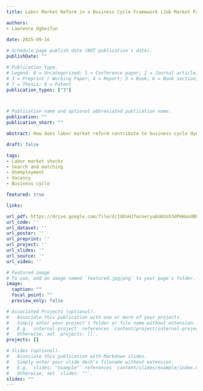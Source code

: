 ```yaml
---
title: Labor Market Reform in a Business Cycle Framework (Job Market Paper)

authors:
- Lawrence Ogbeifun
  
date: 2025-09-16

# Schedule page publish date (NOT publication's date).
publishDate: ""

# Publication type.
# Legend: 0 = Uncategorized; 1 = Conference paper; 2 = Journal article;
# 3 = Preprint / Working Paper; 4 = Report; 5 = Book; 6 = Book section;
# 7 = Thesis; 8 = Patent
publication_types: ["3"]



# Publication name and optional abbreviated publication name.
publication: ""
publication_short: ""

abstract: How does labor market reform contribute to business cycle dynamics? I develop a real business cycle model in which labor market reform aﬀects economic activity both by improving employment matching eﬃciency and by reducing vacancy posting costs. I then use shocks to a labor market freedom index (LMFI) to proxy for labor market reform in the United States and calibrate the model assuming the labor market reform has two diﬀerent components-improved matching eﬃciency and reduced vacancy posting cost-to test the empirical relevance of these two mechanisms. The results from the structural model show that, depending on the mechanism, a labor market reform can produce either a net positive or net negative impact on the vacancy rate. The impulse responses in a VAR framework for U.S. data and OECD data generate a positive net eﬀect of the LMFI shock on the vacancy rate, similar to the result obtained from the structural model with the vacancy posting cost channel.

draft: false

tags:
- Labor market shocks
- Search and matching
- Unemployment
- Vacancy
- Business cycle

featured: true

links:

url_pdf: https://drive.google.com/file/d/1UEnHJfocneryaAnKUsh3dPmHandBPyRu/view?usp=drive_link
url_code: '' 
url_dataset: ''
url_poster: ''
url_preprint: ''
url_project: ''
url_slides: ''
url_source: ''
url_video: ''

# Featured image
# To use, add an image named `featured.jpg/png` to your page's folder. 
image:
  caption: ""
  focal_point: ""
  preview_only: false

# Associated Projects (optional).
#   Associate this publication with one or more of your projects.
#   Simply enter your project's folder or file name without extension.
#   E.g. `internal-project` references `content/project/internal-project/index.md`.
#   Otherwise, set `projects: []`.
projects: []

# Slides (optional).
#   Associate this publication with Markdown slides.
#   Simply enter your slide deck's filename without extension.
#   E.g. `slides: "example"` references `content/slides/example/index.md`.
#   Otherwise, set `slides: ""`.
slides: ""
---
```

